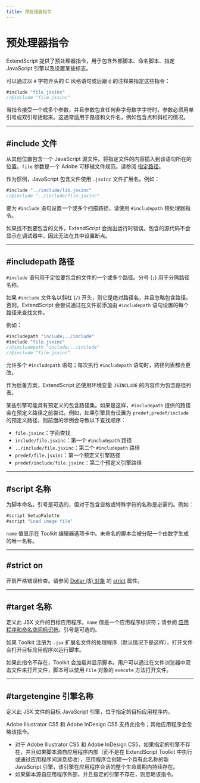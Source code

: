 ```yaml
---
title: 预处理器指令
---
```

# 预处理器指令

ExtendScript 提供了预处理器指令，用于包含外部脚本、命名脚本、指定 JavaScript 引擎以及设置某些标志。

可以通过以 `#` 字符开头的 C 风格语句或后跟 `@` 的注释来指定这些指令：

```javascript
#include "file.jsxinc"
//@include "file.jsxinc"
```

当指令接受一个或多个参数，并且参数包含任何非字母数字字符时，参数必须用单引号或双引号括起来。这通常适用于路径和文件名，例如包含点和斜杠的情况。

---

## #include 文件

从其他位置包含一个 JavaScript 源文件。将指定文件的内容插入到该语句所在的位置。`file` 参数是一个 Adobe 可移植文件规范。请参阅 [指定路径](../../file-system-access/using-file-and-folder-objects#specifying-paths)。

作为惯例，JavaScript 包含文件使用 `.jsxinc` 文件扩展名。例如：

```javascript
#include "../include/lib.jsxinc"
//@include "../include/file.jsxinc"
```

要为 `#include` 语句设置一个或多个扫描路径，请使用 `#includepath` 预处理器指令。

如果找不到要包含的文件，ExtendScript 会抛出运行时错误。包含的源代码不会显示在调试器中，因此无法在其中设置断点。

---

## #includepath 路径

`#include` 语句用于定位要包含的文件的一个或多个路径。分号 (`;`) 用于分隔路径名称。

如果 `#include` 文件名以斜杠 (`/`) 开头，则它是绝对路径名，并且忽略包含路径。否则，ExtendScript 会尝试通过在文件前添加由 `#includepath` 语句设置的每个路径来查找文件。

例如：

```javascript
#includepath "include;../include"
#include "file.jsxinc"
//@includepath "include;../include"
//@include "file.jsxinc"
```

允许多个 `#includepath` 语句；每次执行 `#includepath` 语句时，路径列表都会更改。

作为后备方案，ExtendScript 还使用环境变量 `JSINCLUDE` 的内容作为包含路径列表。

某些引擎可能具有预定义的包含路径集。如果是这样，`#includepath` 提供的路径会在预定义路径之前尝试。例如，如果引擎具有设置为 `predef;predef/include` 的预定义路径，则前面的示例会导致以下查找顺序：

- `file.jsxinc`：字面查找
- `include/file.jsxinc`：第一个 `#includepath` 路径
- `../include/file.jsxinc`：第二个 `#includepath` 路径
- `predef/file.jsxinc`：第一个预定义引擎路径
- `predef/include/file.jsxinc`：第二个预定义引擎路径

---

## #script 名称

为脚本命名。引号是可选的，但对于包含空格或特殊字符的名称是必需的。例如：

```javascript
#script SetupPalette
#script "Load image file"
```

`name` 值显示在 Toolkit 编辑器选项卡中。未命名的脚本会被分配一个由数字生成的唯一名称。

---

## #strict on

开启严格错误检查。请参阅 [Dollar ($) 对象](../dollar-object) 的 [strict](../dollar-object#strict) 属性。

---

## #target 名称

定义此 JSX 文件的目标应用程序。`name` 值是一个应用程序标识符；请参阅 [应用程序和命名空间标识符](../../interapplication-communication/application-and-namespace-specifiers)。引号是可选的。

如果 Toolkit 注册为 `.jsx` 扩展名文件的处理程序（默认情况下是这样），打开文件会打开目标应用程序以运行脚本。

如果此指令不存在，Toolkit 会加载并显示脚本。用户可以通过在文件浏览器中双击文件来打开文件，脚本可以使用 `File` 对象的 `execute` 方法打开文件。

---

## #targetengine 引擎名称

定义此 JSX 文件的目标 JavaScript 引擎，位于指定的目标应用程序内。

Adobe Illustrator CS5 和 Adobe InDesign CS5 支持此指令；其他应用程序会忽略该指令。

- 对于 Adobe Illustrator CS5 和 Adobe InDesign CS5，如果指定的引擎不存在，并且如果脚本源自应用程序内部（而不是在 ExtendScript Toolkit 中执行或通过应用程序间消息接收），应用程序会创建一个具有此名称的新 JavaScript 引擎，该引擎在应用程序会话的整个生命周期内持续存在。
- 如果脚本源自应用程序外部，并且指定的引擎不存在，则忽略该指令。
